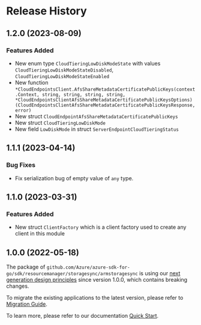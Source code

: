# Release History

## 1.2.0 (2023-08-09)
### Features Added

- New enum type `CloudTieringLowDiskModeState` with values `CloudTieringLowDiskModeStateDisabled`, `CloudTieringLowDiskModeStateEnabled`
- New function `*CloudEndpointsClient.AfsShareMetadataCertificatePublicKeys(context.Context, string, string, string, string, *CloudEndpointsClientAfsShareMetadataCertificatePublicKeysOptions) (CloudEndpointsClientAfsShareMetadataCertificatePublicKeysResponse, error)`
- New struct `CloudEndpointAfsShareMetadataCertificatePublicKeys`
- New struct `CloudTieringLowDiskMode`
- New field `LowDiskMode` in struct `ServerEndpointCloudTieringStatus`


## 1.1.1 (2023-04-14)
### Bug Fixes

- Fix serialization bug of empty value of `any` type.


## 1.1.0 (2023-03-31)
### Features Added

- New struct `ClientFactory` which is a client factory used to create any client in this module


## 1.0.0 (2022-05-18)

The package of `github.com/Azure/azure-sdk-for-go/sdk/resourcemanager/storagesync/armstoragesync` is using our [next generation design principles](https://azure.github.io/azure-sdk/general_introduction.html) since version 1.0.0, which contains breaking changes.

To migrate the existing applications to the latest version, please refer to [Migration Guide](https://aka.ms/azsdk/go/mgmt/migration).

To learn more, please refer to our documentation [Quick Start](https://aka.ms/azsdk/go/mgmt).